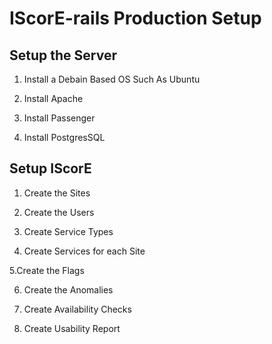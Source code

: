 # IScorE-rails Production Setup
## Setup the Server
1. Install a Debain Based OS Such As Ubuntu

2. Install Apache

3. Install Passenger

4. Install PostgresSQL

## Setup IScorE
1. Create the Sites

2. Create the Users
 
3. Create Service Types

4. Create Services for each Site

5.Create the Flags

6. Create the Anomalies

7. Create Availability Checks

8. Create Usability Report
